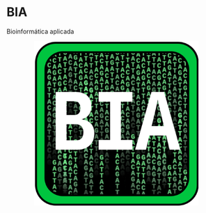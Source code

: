 # BIA

Bioinformática aplicada


<p align="center" width="100%">
    <img width="75%" src="./images/bia_logo.svg">
</p>
